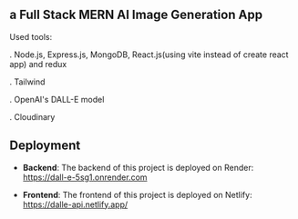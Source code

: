 ## a Full Stack MERN AI Image Generation App 

Used tools:

. Node.js, Express.js, MongoDB, React.js(using vite instead of create react app) and redux

. Tailwind

. OpenAI's DALL-E model

. Cloudinary

## Deployment

- **Backend**: The backend of this project is deployed on Render: https://dall-e-5sg1.onrender.com

- **Frontend**: The frontend of this project is deployed on Netlify: https://dalle-api.netlify.app/
